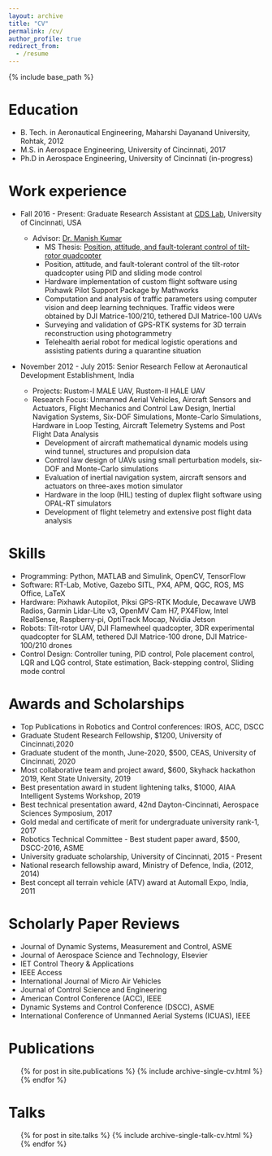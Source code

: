 ```yaml
---
layout: archive
title: "CV"
permalink: /cv/
author_profile: true
redirect_from:
  - /resume
---
```


{% include base_path %}

Education
======
* B. Tech. in Aeronautical Engineering, Maharshi Dayanand University, Rohtak, 2012
* M.S. in Aerospace Engineering, University of Cincinnati, 2017
* Ph.D in Aerospace Engineering, University of Cincinnati (in-progress)

Work experience
======
* Fall 2016 - Present: Graduate Research Assistant at [CDS Lab](https://ceas.uc.edu/research/centers-labs/cooperative-distributed-systems-lab.html), University of Cincinnati, USA
  * Advisor: [Dr. Manish Kumar](https://researchdirectory.uc.edu/p/kumarmu)
    * MS Thesis: [Position, attitude, and fault-tolerant control of tilt-rotor quadcopter](https://etd.ohiolink.edu/pg_10?::NO:10:P10_ETD_SUBID:149215)
    * Position, attitude, and fault-tolerant control of the tilt-rotor quadcopter using PID and sliding mode control
    * Hardware implementation of custom flight software using Pixhawk Pilot Support Package by Mathworks
    * Computation and analysis of traffic parameters using computer vision and deep learning techniques. Traffic videos were obtained by DJI Matrice-100/210, tethered DJI   Matrice-100 UAVs
    * Surveying and validation of GPS-RTK systems for 3D terrain reconstruction using photogrammetry 
    * Telehealth aerial robot for medical logistic operations and assisting patients during a quarantine situation



* November 2012 - July 2015: Senior Research Fellow at Aeronautical Development Establishment, India
  * Projects: Rustom-I MALE UAV, Rustom-II HALE UAV
  * Research Focus: Unmanned Aerial Vehicles, Aircraft Sensors and Actuators, Flight Mechanics and Control Law Design, Inertial Navigation Systems, Six-DOF Simulations, Monte-Carlo Simulations, Hardware in Loop Testing, Aircraft Telemetry Systems and Post Flight Data Analysis
     * Development of aircraft mathematical dynamic models using wind tunnel, structures and propulsion data
     * Control law design of UAVs using small perturbation models, six-DOF and Monte-Carlo  simulations
     * Evaluation of inertial navigation system, aircraft sensors and actuators on three-axes motion simulator
     * Hardware in the loop (HIL) testing of duplex flight software using OPAL-RT simulators 
     * Development of flight  telemetry and extensive post flight data analysis

  


Skills
======
* Programming: Python, MATLAB and Simulink, OpenCV, TensorFlow
* Software: RT-Lab, Motive, Gazebo SITL, PX4, APM, QGC, ROS,  MS Office,  LaTeX
* Hardware: Pixhawk Autopilot, Piksi GPS-RTK Module, Decawave UWB Radios, Garmin Lidar-Lite v3, OpenMV Cam H7, PX4Flow, Intel RealSense, Raspberry-pi, OptiTrack Mocap,  Nvidia Jetson
* Robots: Tilt-rotor UAV, DJI Flamewheel quadcopter, 3DR experimental quadcopter for SLAM, tethered DJI Matrice-100 drone,  DJI Matrice-100/210 drones
* Control Design: Controller tuning, PID control, Pole placement control,  LQR and LQG control, State estimation,  Back-stepping control, Sliding mode control


Awards and Scholarships
======
* Top Publications in Robotics and Control conferences:  IROS, ACC, DSCC
* Graduate Student Research Fellowship, $1200, University of Cincinnati,2020
* Graduate student of the month, June-2020, $500, CEAS, University of Cincinnati, 2020
* Most collaborative team and project award, $600, Skyhack hackathon 2019, Kent State University, 2019
* Best presentation award in student lightening talks, $1000, AIAA Intelligent Systems Workshop, 2019
* Best technical presentation award, 42nd Dayton-Cincinnati, Aerospace Sciences Symposium, 2017
* Gold medal and certificate of merit for undergraduate university rank-1, 2017
* Robotics Technical Committee - Best student paper award, $500, DSCC-2016, ASME
* University graduate scholarship, University of Cincinnati, 2015 - Present
* National research fellowship award, Ministry of Defence, India, (2012, 2014)
* Best concept all terrain vehicle (ATV) award at Automall Expo, India, 2011


Scholarly Paper Reviews
======
* Journal of Dynamic Systems, Measurement and Control, ASME
* Journal of Aerospace Science and Technology, Elsevier
* IET Control Theory & Applications
* IEEE Access
* International Journal of Micro Air Vehicles
* Journal of Control Science and Engineering
* American Control Conference (ACC), IEEE 
* Dynamic Systems and Control Conference (DSCC), ASME
* International Conference of Unmanned Aerial Systems (ICUAS), IEEE  

Publications
======
  <ul>{% for post in site.publications %}
    {% include archive-single-cv.html %}
  {% endfor %}</ul>
  
Talks
======
  <ul>{% for post in site.talks %}
    {% include archive-single-talk-cv.html %}
  {% endfor %}</ul>
